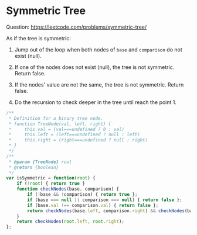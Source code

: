 # Symmetric Tree

Question: https://leetcode.com/problems/symmetric-tree/

As if the tree is symmetric:

1. Jump out of the loop when both nodes of `base` and `comparison` do not exist (null).

2. If one of the nodes does not exist (null), the tree is not symmetric. Return false.

3. If the nodes' value are not the same, the tree is not symmetric. Return false.

4. Do the recursion to check deeper in the tree until reach the point 1.

```javascript
/**
 * Definition for a binary tree node.
 * function TreeNode(val, left, right) {
 *     this.val = (val===undefined ? 0 : val)
 *     this.left = (left===undefined ? null : left)
 *     this.right = (right===undefined ? null : right)
 * }
 */
/**
 * @param {TreeNode} root
 * @return {boolean}
 */
var isSymmetric = function(root) {
    if (!root) { return true }
    function checkNodes(base, comparison) {
        if (!base && !comparison) { return true };
        if (base === null || comparison === null) { return false };
        if (base.val !== comparison.val) { return false };
        return checkNodes(base.left, comparison.right) && checkNodes(base.right, comparison.left);
    }
    return checkNodes(root.left, root.right);
};
```


